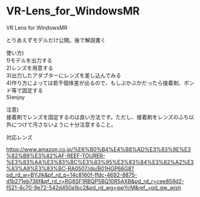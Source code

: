 # VR-Lens_for_WindowsMR
VR Lens for WindowsMR


とりあえずモデルだけ公開。後で解説書く


使い方)  
1)モデルを出力する  
2)レンズを用意する  
3)出力したアダプターにレンズを差し込んでみる  
4)作り方によっては若干個体差が出るので、もしぶかぶかだったら接着剤、ボンド等で固定する  
5)enjoy  
  
注意)  
接着剤でレンズを固定するのは良い方法です。ただし、接着剤をレンズのふち以外につけて汚さないように十分注意すること。
  

対応レンズ

https://www.amazon.co.jp/%E6%B0%B4%E4%B8%AD%E3%83%9E%E3%82%B9%E3%82%AF-REEF-TOURER-%E3%83%AA%E3%83%BC%E3%83%95%E3%83%84%E3%82%A2%E3%83%A9%E3%83%BC-RA0507/dp/B01HGP66G8?pd_rd_w=BYJIk&pf_rd_p=14c8160f-ffdc-4692-8875-d1b271eb736f&pf_rd_r=RG8SF1RBQP5BQ10R5AXB&pd_rd_r=cee859d2-f521-4c70-9e72-542d450a1bc2&pd_rd_wg=gwYcM&ref_=pd_gw_wish
